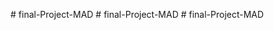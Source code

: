 


#   f i n a l - P r o j e c t - M A D 
 
 #   f i n a l - P r o j e c t - M A D 
 
 #   f i n a l - P r o j e c t - M A D 
 
 
